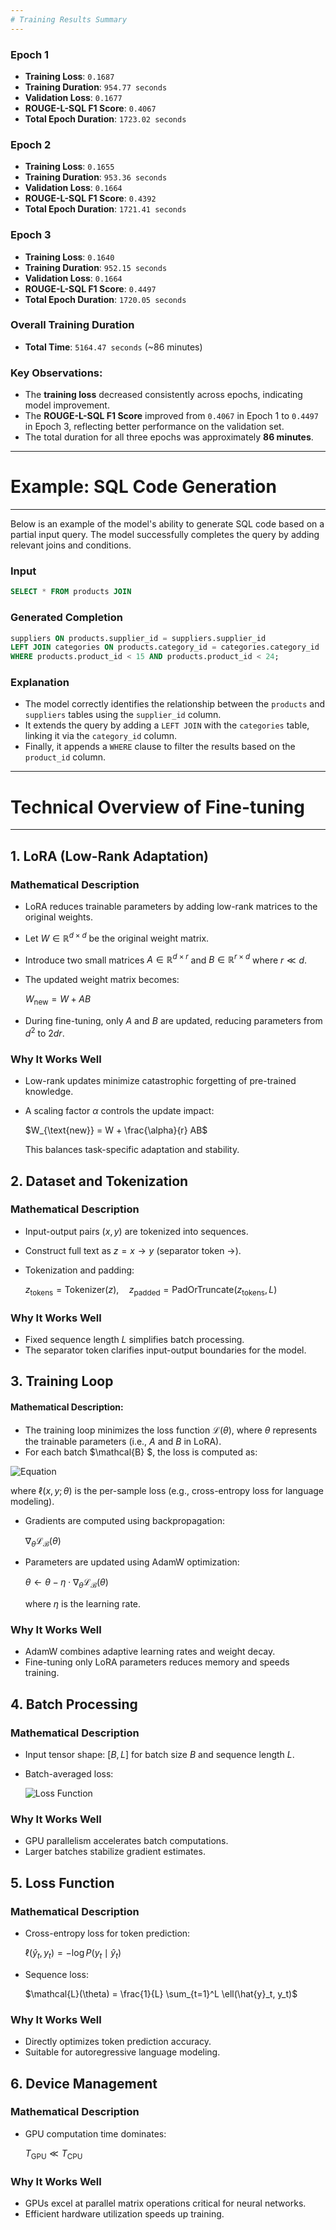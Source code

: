 ```yaml
---
# Training Results Summary
---
```



### **Epoch 1**
- **Training Loss**: `0.1687`
- **Training Duration**: `954.77 seconds`
- **Validation Loss**: `0.1677`
- **ROUGE-L-SQL F1 Score**: `0.4067`
- **Total Epoch Duration**: `1723.02 seconds`


### **Epoch 2**
- **Training Loss**: `0.1655`
- **Training Duration**: `953.36 seconds`
- **Validation Loss**: `0.1664`
- **ROUGE-L-SQL F1 Score**: `0.4392`
- **Total Epoch Duration**: `1721.41 seconds`


### **Epoch 3**
- **Training Loss**: `0.1640`
- **Training Duration**: `952.15 seconds`
- **Validation Loss**: `0.1664`
- **ROUGE-L-SQL F1 Score**: `0.4497`
- **Total Epoch Duration**: `1720.05 seconds`


### **Overall Training Duration**
- **Total Time**: `5164.47 seconds` (~86 minutes)


### Key Observations:
- The **training loss** decreased consistently across epochs, indicating model improvement.
- The **ROUGE-L-SQL F1 Score** improved from `0.4067` in Epoch 1 to `0.4497` in Epoch 3, reflecting better performance on the validation set.
- The total duration for all three epochs was approximately **86 minutes**.

---
# Example: SQL Code Generation
---

Below is an example of the model's ability to generate SQL code based on a partial input query. The model successfully completes the query by adding relevant joins and conditions.

### **Input**
```sql
SELECT * FROM products JOIN 
```

### **Generated Completion**
```sql
suppliers ON products.supplier_id = suppliers.supplier_id 
LEFT JOIN categories ON products.category_id = categories.category_id 
WHERE products.product_id < 15 AND products.product_id < 24;
```

### **Explanation**
- The model correctly identifies the relationship between the `products` and `suppliers` tables using the `supplier_id` column.
- It extends the query by adding a `LEFT JOIN` with the `categories` table, linking it via the `category_id` column.
- Finally, it appends a `WHERE` clause to filter the results based on the `product_id` column.

---
# Technical Overview of Fine-tuning
---

## 1. **LoRA (Low-Rank Adaptation)**
### Mathematical Description
- LoRA reduces trainable parameters by adding low-rank matrices to the original weights.
- Let $W \in \mathbb{R}^{d \times d}$ be the original weight matrix.
- Introduce two small matrices $A \in \mathbb{R}^{d \times r}$ and $B \in \mathbb{R}^{r \times d}$ where $r \ll d$.
- The updated weight matrix becomes:
  
  $W_{\text{new}} = W + AB$
  
- During fine-tuning, only $A$ and $B$ are updated, reducing parameters from $d^2$ to $2dr$.

### Why It Works Well
- Low-rank updates minimize catastrophic forgetting of pre-trained knowledge.
- A scaling factor $\alpha$ controls the update impact:

  $W_{\text{new}} = W + \frac{\alpha}{r} AB$
  
  This balances task-specific adaptation and stability.


## 2. **Dataset and Tokenization**
### Mathematical Description
- Input-output pairs $(x, y)$ are tokenized into sequences.
- Construct full text as $z = x \to y$ (separator token $\to$).
- Tokenization and padding:

  $z_{\text{tokens}} = \text{Tokenizer}(z), \quad z_{\text{padded}} = \text{PadOrTruncate}(z_{\text{tokens}}, L)$

### Why It Works Well
- Fixed sequence length $L$ simplifies batch processing.
- The separator token clarifies input-output boundaries for the model.


## 3. **Training Loop**
#### Mathematical Description:
- The training loop minimizes the loss function $\mathcal{L}(\theta)$, where $\theta$ represents the trainable parameters (i.e., $A$ and $B$ in LoRA).
- For each batch $\mathcal{B} $, the loss is computed as:

 ![Equation](https://latex.codecogs.com/svg.image?\mathcal{L}_{\mathcal{B}}(\theta)&space;=&space;\frac{1}{|\mathcal{B}|}&space;\sum_{(x,&space;y)&space;\in&space;\mathcal{B}}&space;\ell(x,&space;y;&space;\theta))
  
  where $\ell(x, y; \theta)$ is the per-sample loss (e.g., cross-entropy loss for language modeling).
- Gradients are computed using backpropagation:

  $\nabla_\theta \mathcal{L}_{\mathcal{B}}(\theta)$
  
- Parameters are updated using AdamW optimization:

  $\theta \leftarrow \theta - \eta \cdot \nabla_\theta \mathcal{L}_{\mathcal{B}}(\theta)$
  
  where $\eta$ is the learning rate.

### Why It Works Well
- AdamW combines adaptive learning rates and weight decay.
- Fine-tuning only LoRA parameters reduces memory and speeds training.


## 4. **Batch Processing**
### Mathematical Description
- Input tensor shape: $[B, L]$ for batch size $B$ and sequence length $L$.
- Batch-averaged loss:

   ![Loss Function](https://latex.codecogs.com/svg.image?\mathcal{L}_{\mathcal{B}}(\theta)&space;=&space;\frac{1}{B&space;\cdot&space;L}&space;\sum_{b=1}^B&space;\sum_{t=1}^L&space;\ell(\hat{y}_{b,t},&space;y_{b,t}))


### Why It Works Well
- GPU parallelism accelerates batch computations.
- Larger batches stabilize gradient estimates.


## 5. **Loss Function**
### Mathematical Description
- Cross-entropy loss for token prediction:

  $\ell(\hat{y}_t, y_t) = -\log P(y_t \mid \hat{y}_t)$
  
- Sequence loss:

  $\mathcal{L}(\theta) = \frac{1}{L} \sum_{t=1}^L \ell(\hat{y}_t, y_t)$

### Why It Works Well
- Directly optimizes token prediction accuracy.
- Suitable for autoregressive language modeling.


## 6. **Device Management**
### Mathematical Description
- GPU computation time dominates:

  $T_{\text{GPU}} \ll T_{\text{CPU}}$

### Why It Works Well
- GPUs excel at parallel matrix operations critical for neural networks.
- Efficient hardware utilization speeds up training.





